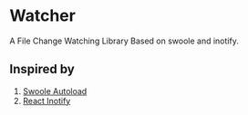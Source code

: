 Watcher
========

A File Change Watching Library Based on swoole and inotify.

## Inspired by

1. [Swoole Autoload](https://github.com/swoole/auto_reload)
1. [React Inotify](https://github.com/mkraemer/react-inotify)